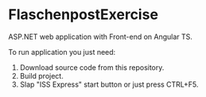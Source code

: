 # FlaschenpostExercise

ASP.NET web application with Front-end on Angular TS.

To run application you just need:
1) Download source code from this repository.
2) Build project.
3) Slap "ISS Express" start button or just press CTRL+F5.
